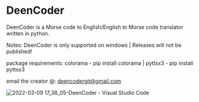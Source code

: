 # DeenCoder

DeenCoder is a Morse code to English/English to Morse code translator written in python.

Notes: 
DeenCoder is only supported on windows
|
Releases will not be published!

package requirements: colorama - pip install colorama | pyttsx3 - pip install pyttsx3

email the creator @: deencodergit@gmail.com


![2022-03-09 17_38_05-DeenCoder - Visual Studio Code](https://user-images.githubusercontent.com/63617447/160320295-43f6925a-2495-4e84-b67c-cb16e5e7d8da.png)
